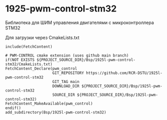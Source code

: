 # 1925-pwm-control-stm32
Библиотека для ШИМ управления двигателями с микроконтроллера STM32

Для загрузки через CmakeLists.txt
```
include(FetchContent)

# PWM-CONTROL cmake extension (uses github main branch)
if(NOT EXISTS ${PROJECT_SOURCE_DIR}/Bsp/1925l-pwm-control-stm32/CmakeLists.txt)
FetchContent_Declare(pwm_control
                     GIT_REPOSITORY https://github.com/RCR-DSTU/1925l-pwm-control-stm32
                     GIT_TAG main
                     DOWNLOAD_DIR ${PROJECT_SOURCE_DIR}/Bsp/1925l-pwm-control-stm32
                     SOURCE_DIR ${PROJECT_SOURCE_DIR}/Bsp/1925l-pwm-control-stm32)
FetchContent_MakeAvailable(pwm_control)
endif()
add_subdirectory(Bsp/1925l-pwm-control-stm32)
```
